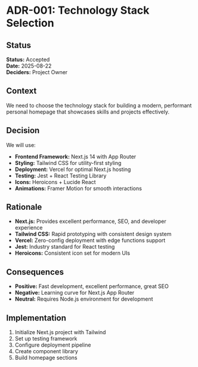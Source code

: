 # ADR-001: Technology Stack Selection

## Status
**Status:** Accepted  
**Date:** 2025-08-22  
**Deciders:** Project Owner

## Context
We need to choose the technology stack for building a modern, performant personal homepage that showcases skills and projects effectively.

## Decision
We will use:
- **Frontend Framework:** Next.js 14 with App Router
- **Styling:** Tailwind CSS for utility-first styling
- **Deployment:** Vercel for optimal Next.js hosting
- **Testing:** Jest + React Testing Library
- **Icons:** Heroicons + Lucide React
- **Animations:** Framer Motion for smooth interactions

## Rationale
- **Next.js:** Provides excellent performance, SEO, and developer experience
- **Tailwind CSS:** Rapid prototyping with consistent design system
- **Vercel:** Zero-config deployment with edge functions support
- **Jest:** Industry standard for React testing
- **Heroicons:** Consistent icon set for modern UIs

## Consequences
- **Positive:** Fast development, excellent performance, great SEO
- **Negative:** Learning curve for Next.js App Router
- **Neutral:** Requires Node.js environment for development

## Implementation
1. Initialize Next.js project with Tailwind
2. Set up testing framework
3. Configure deployment pipeline
4. Create component library
5. Build homepage sections